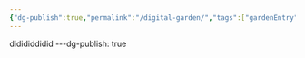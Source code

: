 ```yaml
---
{"dg-publish":true,"permalink":"/digital-garden/","tags":["gardenEntry"]}
---
```



didididdidid
---dg-publish: true 